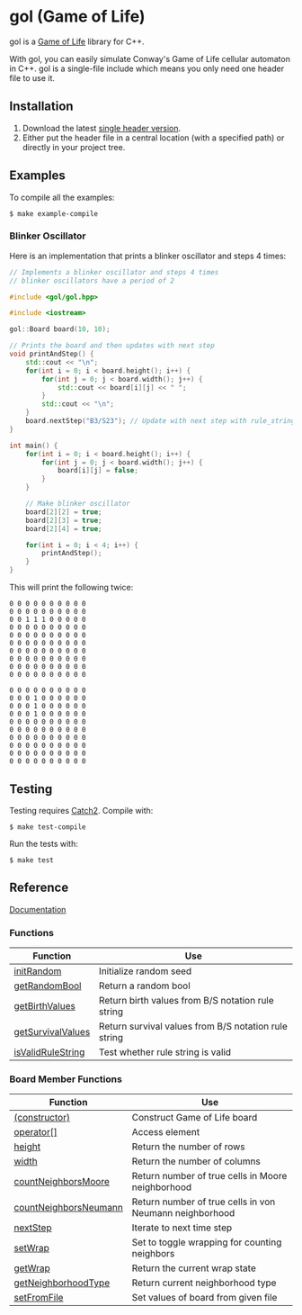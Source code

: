 # gol (Game of Life)
gol is a [Game of Life](https://en.wikipedia.org/wiki/Conway%27s_Game_of_Life) library for C++.

With gol, you can easily simulate Conway's Game of Life cellular automaton in C++.
gol is a single-file include which means you only need one header file to use it.

## Installation
1. Download the latest [single header version](https://raw.githubusercontent.com/claby2/gol/master/single_include/gol/gol.hpp).
2. Either put the header file in a central location (with a specified path) or directly in your project tree.

## Examples

To compile all the examples:
```
$ make example-compile
```

### Blinker Oscillator

Here is an implementation that prints a blinker oscillator and steps 4 times:
```cpp
// Implements a blinker oscillator and steps 4 times
// blinker oscillators have a period of 2 

#include <gol/gol.hpp>

#include <iostream>

gol::Board board(10, 10);

// Prints the board and then updates with next step
void printAndStep() {
    std::cout << "\n";
    for(int i = 0; i < board.height(); i++) {
        for(int j = 0; j < board.width(); j++) {
            std::cout << board[i][j] << " ";
        }
        std::cout << "\n";
    }
    board.nextStep("B3/S23"); // Update with next step with rule_string B3/S23
}

int main() {
    for(int i = 0; i < board.height(); i++) {
        for(int j = 0; j < board.width(); j++) {
            board[i][j] = false;
        }
    }

    // Make blinker oscillator
    board[2][2] = true;
    board[2][3] = true;
    board[2][4] = true;

    for(int i = 0; i < 4; i++) {
        printAndStep();
    }
}
```

This will print the following twice:
```
0 0 0 0 0 0 0 0 0 0
0 0 0 0 0 0 0 0 0 0 
0 0 1 1 1 0 0 0 0 0
0 0 0 0 0 0 0 0 0 0
0 0 0 0 0 0 0 0 0 0
0 0 0 0 0 0 0 0 0 0
0 0 0 0 0 0 0 0 0 0
0 0 0 0 0 0 0 0 0 0
0 0 0 0 0 0 0 0 0 0
0 0 0 0 0 0 0 0 0 0 

0 0 0 0 0 0 0 0 0 0
0 0 0 1 0 0 0 0 0 0
0 0 0 1 0 0 0 0 0 0
0 0 0 1 0 0 0 0 0 0
0 0 0 0 0 0 0 0 0 0
0 0 0 0 0 0 0 0 0 0
0 0 0 0 0 0 0 0 0 0
0 0 0 0 0 0 0 0 0 0
0 0 0 0 0 0 0 0 0 0
0 0 0 0 0 0 0 0 0 0 
```

## Testing

Testing requires [Catch2](https://github.com/catchorg/Catch2/).
Compile with:
```
$ make test-compile
```
Run the tests with:
```
$ make test
```

## Reference

[Documentation](DOCUMENTATION.md)

### Functions

| Function                                                | Use
|---------------------------------------------------------|------------------------------------------------------|
| [initRandom](DOCUMENTATION.md#initRandom)               | Initialize random seed                               |
| [getRandomBool](DOCUMENTATION.md#getRandomBool)         | Return a random bool                                 |
| [getBirthValues](DOCUMENTATION.md#getBirthValues)       | Return birth values from B/S notation rule string    |
| [getSurvivalValues](DOCUMENTATION.md#getSurvivalValues) | Return survival values from B/S notation rule string |
| [isValidRuleString](DOCUMENTATION.md#isValidRuleString) | Test whether rule string is valid                    |

### Board Member Functions

| Function                                                        | Use
|-----------------------------------------------------------------|----------------------------------------------------------|
| [(constructor)](DOCUMENTATION.md#(constructor))                 | Construct Game of Life board                             |
| [operator[]](DOCUMENTATION.md#operator[])                       | Access element                                           |
| [height](DOCUMENTATION.md#height)                               | Return the number of rows                                |
| [width](DOCUMENTATION.md#width)                                 | Return the number of columns                             |
| [countNeighborsMoore](DOCUMENTATION.md#countNeighborsMoore)     | Return number of true cells in Moore neighborhood        |
| [countNeighborsNeumann](DOCUMENTATION.md#countNeighborsNeumann) | Return number of true cells in von Neumann neighborhood  |
| [nextStep](DOCUMENTATION.md#nextStep)                           | Iterate to next time step                                |
| [setWrap](DOCUMENTATION.md#setWrap)                             | Set to toggle wrapping for counting neighbors            |
| [getWrap](DOCUMENTATION.md#getWrap)                             | Return the current wrap state                            |
| [getNeighborhoodType](DOCUMENTATION.md#getNeighborhoodType)     | Return current neighborhood type                         |
| [setFromFile](DOCUMENTATION.md#setFromFile)                     | Set values of board from given file                      |